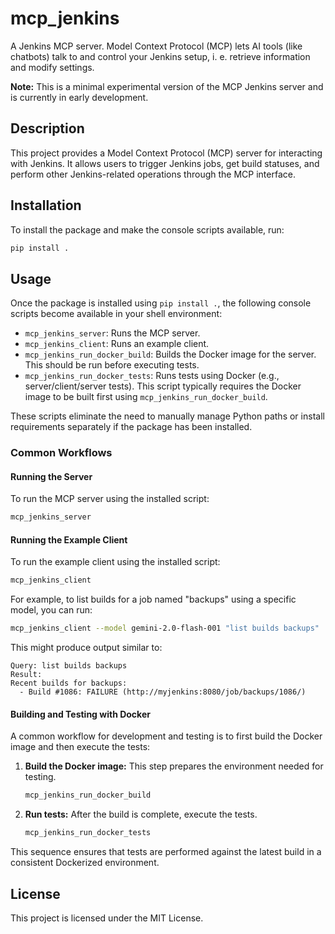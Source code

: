 # mcp_jenkins

A Jenkins MCP server. Model Context Protocol (MCP) lets AI tools (like chatbots) talk to and control your Jenkins setup, i. e. retrieve information and modify settings. 

**Note:** This is a minimal experimental version of the MCP Jenkins server and is currently in early development.

## Description

This project provides a Model Context Protocol (MCP) server for interacting with Jenkins. It allows users to trigger Jenkins jobs, get build statuses, and perform other Jenkins-related operations through the MCP interface.

## Installation

To install the package and make the console scripts available, run:

```bash
pip install .
```

## Usage

Once the package is installed using `pip install .`, the following console scripts become available in your shell environment:

*   `mcp_jenkins_server`: Runs the MCP server.
*   `mcp_jenkins_client`: Runs an example client.
*   `mcp_jenkins_run_docker_build`: Builds the Docker image for the server. This should be run before executing tests.
*   `mcp_jenkins_run_docker_tests`: Runs tests using Docker (e.g., server/client/server tests). This script typically requires the Docker image to be built first using `mcp_jenkins_run_docker_build`.

These scripts eliminate the need to manually manage Python paths or install requirements separately if the package has been installed.

### Common Workflows

#### Running the Server

To run the MCP server using the installed script:

```bash
mcp_jenkins_server
```

#### Running the Example Client

To run the example client using the installed script:

```bash
mcp_jenkins_client
```

For example, to list builds for a job named "backups" using a specific model, you can run:

```bash
mcp_jenkins_client --model gemini-2.0-flash-001 "list builds backups"
```

This might produce output similar to:

```
Query: list builds backups
Result:
Recent builds for backups:
  - Build #1086: FAILURE (http://myjenkins:8080/job/backups/1086/)
```

#### Building and Testing with Docker

A common workflow for development and testing is to first build the Docker image and then execute the tests:

1.  **Build the Docker image:**
    This step prepares the environment needed for testing.
    ```bash
    mcp_jenkins_run_docker_build
    ```

2.  **Run tests:**
    After the build is complete, execute the tests.
    ```bash
    mcp_jenkins_run_docker_tests
    ```
This sequence ensures that tests are performed against the latest build in a consistent Dockerized environment.

## License

This project is licensed under the MIT License.
